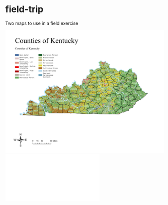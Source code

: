 # field-trip
Two maps to use in a field exercise

![County Map](ky-county-map.jpg)
![County Map](ky-county-map.pdf)
